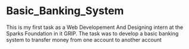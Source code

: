 # Basic_Banking_System
This is my first task as a Web Developement And Designing intern at the Sparks Foundation in it GRIP.
The task was to develop a basic banking system to transfer money from one account to another account
